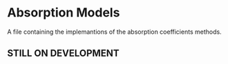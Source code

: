 # Absorption Models
 A file containing the implemantions of the absorption coefficients methods.

## STILL ON DEVELOPMENT
